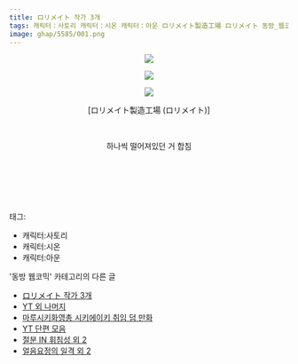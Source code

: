 ```yaml
---
title: ロリメイト 작가 3개
tags: 캐릭터：사토리 캐릭터：시온 캐릭터：아운 ロリメイト製造工場 ロリメイト 동방_웹코믹
image: ghap/5585/001.png
---
```

<div class="article">
<p style="text-align: center; clear: none; float: none;"><img src="{{ site.nasurl }}/ghap/5585/001.png"/></p>
<p style="text-align: center; clear: none; float: none;"><img src="{{ site.nasurl }}/ghap/5585/002.png"/></p>
<p style="text-align: center; clear: none; float: none;"><img src="{{ site.nasurl }}/ghap/5585/003.png"/></p>
<p style="text-align: center; clear: none; float: none;">[ロリメイト製造工場 (ロリメイト)]</p>
<p style="text-align: center; clear: none; float: none;"><br/></p>
<p style="text-align: center; clear: none; float: none;">하나씩 떨어져있던 거 합침</p>
<p style="text-align: center; clear: none; float: none;"><br/></p>
<p style="text-align: center; clear: none; float: none;"><br/></p>
<p><br/></p>
</div><div class="tagTrail">
<p>태그: </p>
<ul>
<li>캐릭터:사토리</li>
<li>캐릭터:시온</li>
<li>캐릭터:아운</li>
</ul>
</div><div class="another">
<p>'동방 웹코믹' 카테고리의 다른 글</p>
<ul>
<li><a href="/2019-01-13-ghap_5585">ロリメイト 작가 3개</a></li>
<li><a href="/2019-01-13-ghap_5584">YT 외 나머지</a></li>
<li><a href="/2019-01-10-ghap_5563">마루시키화영총 시키에이키 취임 덤 만화</a></li>
<li><a href="/2019-01-10-ghap_5562">YT 단편 모음</a></li>
<li><a href="/2019-01-10-ghap_5561">절분 IN 휘침성 외 2</a></li>
<li><a href="/2019-01-10-ghap_5560">얼음요정의 일격 외 2</a></li>
</ul>
</div>